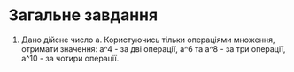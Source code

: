 # Загальне завдання
1. Дано дійсне число а. Користуючись тільки операціями множення, отримати значення: а^4 - за дві операції, 
а^6 та а^8 - за три операції, а^10 - за чотири операції.

